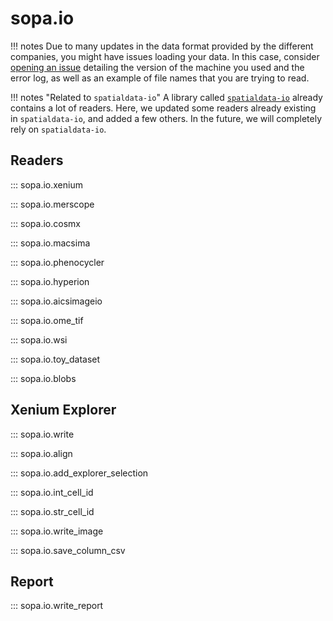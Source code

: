 # sopa.io

!!! notes
    Due to many updates in the data format provided by the different companies, you might have issues loading your data. In this case, consider [opening an issue](https://github.com/gustaveroussy/sopa/issues) detailing the version of the machine you used and the error log, as well as an example of file names that you are trying to read.

!!! notes "Related to `spatialdata-io`"
    A library called [`spatialdata-io`](https://spatialdata.scverse.org/projects/io/en/latest/) already contains a lot of readers. Here, we updated some readers already existing in `spatialdata-io`, and added a few others. In the future, we will completely rely on `spatialdata-io`.

## Readers

::: sopa.io.xenium

::: sopa.io.merscope

::: sopa.io.cosmx

::: sopa.io.macsima

::: sopa.io.phenocycler

::: sopa.io.hyperion

::: sopa.io.aicsimageio

::: sopa.io.ome_tif

::: sopa.io.wsi

::: sopa.io.toy_dataset

::: sopa.io.blobs

## Xenium Explorer

::: sopa.io.write

::: sopa.io.align

::: sopa.io.add_explorer_selection

::: sopa.io.int_cell_id

::: sopa.io.str_cell_id

::: sopa.io.write_image

::: sopa.io.save_column_csv

## Report

::: sopa.io.write_report
